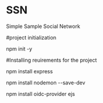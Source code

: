 # SSN

Simple Sample Social Network

#project initialization

npm init -y

#Installing reuirements for the project

npm install express

npm install nodemon --save-dev

npm install oidc-provider ejs

